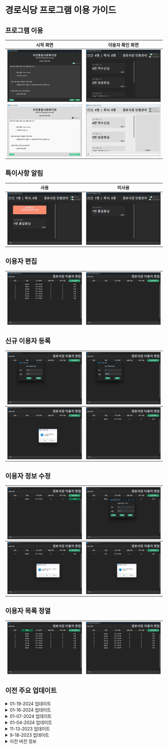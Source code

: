# 경로식당 프로그램 이용 가이드

  ## __프로그램 이용__
  |시작 화면|이용자 확인 화면|
  |---|---|
  | ![start_dark](Assets/2.1.2/title_dark.png) | ![count_dark](Assets/2.1.2/count_dark.png) |
  | ![start_dark](Assets/2.1.2/title_light.png) | ![count_dark](Assets/2.1.2/count_light.png) |

   ## __특이사항 알림__
 |사용|미사용|
 |---|---|
 | ![flag_off](Assets/2.1.2/count_flag.png) | ![flag_on](Assets/2.1.2/count_noflag.png) |

  ## __이용자 편집__

  | ![edit empty](Assets/2.1.2/edit_overview.png) | ![edit_base](Assets/2.1.2/edit_blank.png) |
  |---|---|


  ## __신규 이용자 등록__

  | ![edit_new_1](Assets/2.1.2/edit_new_1.png) | ![edit_new_2](Assets/2.1.2/edit_new_2.png) |
  |---|---|
  | ![edit_new_3](Assets/2.1.2/edit_new_3.png) | ![edit_new_4](Assets/2.1.2/edit_new_4.png) |

  ## __이용자 정보 수정__


  |![edit_update_1](Assets/2.1.2/edit_update.png)|![edit_update_2](Assets/2.1.2/edit_update_1.png)|
  |---|---|
  |![edit_update_3](Assets/2.1.2/edit_update_2.png)|![edit_update_4](Assets/2.1.2/edit_update_3.png)|

  ## __이용자 목록 정열__

  | ![edit_sort_1](Assets/2.1.2/edit_sort.png) | ![edit_sort_2](Assets/2.1.2/edit_sort_1.png) |
  |---|---|



## 이전 주요 업데이트

<details>
  <summary>01-19-2024 업데이트</summary>

  - 플래그 기능 추가 (특이사항 표출)

</details>

<details>
  <summary>01-16-2024 업데이트</summary>


  - 버전 2.1.2 업데이트
  - 이용자 명단 수정 기능 추가

</details>

<details>
  <summary>01-07-2024 업데이트</summary>


  - 버전 2.1.1 업데이트
  - 이용자 취소안됨 오류 수정
  - 전반적 성능 개선

</details>

<details>
  <summary>01-04-2024 업데이트</summary>

# __업데이트 2.0.0__

## __UI 업데이트__

| 시작 페이지 |
|---|
|![UI1](Assets/2.0.0/NEWLANDING.png)|

## __검색 기능 개선__

| 입력 전 | 입력 후 |
|---|---|
| ![UI2](Assets/2.0.0/NEWCOUNT.png) | ![UI3](Assets/2.0.0/NEWCOUNT2.png) |

## __시각적 디자인 단순화__

| 입력 취소 | 메뉴 변경 |
|---|---|
|![UI4](Assets/2.0.0/NEWCOUNT3.png)|![UI5](Assets/2.0.0/NEWCOUNT4.png)|
  
## __출력 파일 업데이트__

| 이용자 명단 | 이용 여부 |
|---|---|
|![savefile image 1](Assets/2.0.0/NEWSAVE.png)|![savefile image 2](Assets/2.0.0/NEWSAVE2.png)|


    
</details>


<details>
  <summary>11-13-2023 업데이트 </summary>


- 버전 2.0 시범 운행
- UI업데이트
- 데이터베이스 형식 개선
- 로컬 파일 백업 기능 추가
- 단축키 기능 간소화
- 저장 파일 개선

</details>

<details>
  <summary>9-18-2023 업데이트</summary>

- 사용 설명서 내장
도구 -> 도움말
- 초성 검색 기능 추가
_*동명이인 처리 참고_
- 저장 파일 MSO 엑셀 친화적으로 변경
_*날자 오류 수정_
- 플래그 메세지 업데이트 오류 수정

</details>


<details>
  <summary>이전 버전 정보</summary>
  
## __문제 해결__
### __프로그램 실행이 안되요!!! OTL__
### 해결 1
__user_list_RFID.csv__ 파일 존재 확인
### 해결 2
__user_list_RFID.csv__ 파일 실행 및 형식 확인
![user data](Assets/Legacy/user_data_file.png)
#### __중요__
저장 시 CSV 파일로 저장!! -> 다른 이름으로 저장
![user data save](Assets/Legacy/saving.png)
###  해결 3
메모장으로 열기 -> 다른 이름으로 열기 -> __인코딩 : ANSI__
![user data encoding](Assets/Legacy/no_open1.png)
![user data encoding](Assets/Legacy/no_open2.png)
### 해결 4
__update code__ 실행
![first run](Assets/Legacy/scripts_folder.png)
### 해결 5
__모듈 업데이트__ 실행
![first run](Assets/Legacy/scripts_folder.png)

## 프로그램 실행 전
### 올바른 파일 형태
user_list_RFID.csv 파일 있음

![correct image](Assets/Legacy/Correct!!.png)
### 잘못된 파일 형태
user_list_RFID.csv 파일 없음

![wrong image](Assets/Legacy/wrong!!.png)
### __처음 실행 시__
__모듈 업데이트__ 실행

![first run](Assets/Legacy/scripts_folder.png)
## 프로그램 실행 후
### __기본 창__
![welcome page](Assets/Legacy/start_page2.png)
### __시작 창__
![welcome page](Assets/Legacy/start_page.png)
![attendance](Assets/Legacy/start3.png)
#### __동명이인, 이름 일부 입력 시 처리 방식__
![same name](Assets/Legacy/same_name.png)
#### __도구 창 메뉴__
금일 이용자 방문 여부 방문 시간 표출
![Loobar](Assets/Lecacy/too.png)

### __이용자 관리 창__
#### 기본 창
![info page](Assets/Legacy/edit_page.png)
#### 이용자 정보 변경
_정보 변경 시 날자별 백업파일 생산_
![data edit](Assets/Legacy/change_name.png)
#### 저장 파일 형식
파일명 : __0000년 0월.csv__

![save file](Assets/Legacy/save_format.png)
##### 키워드 부연
O : 카드 지참
NC : 카드 미지참

-(죽식) : 죽식 선택

### __플래그 소개__
_기능 설명: 메세지와 알림음 발생_
![flag running](Assets/Legacy/flag_in_action.png)
#### 플래그 파일 형태
파일명 : __FLAG.txt__

__*중요*__

인코딩 : utf-8

![flag format](Assets/Legacy/flag_format.png)
저장 방법 : __인코딩__ -> __ansi__ | __파일명__ : __FLAG.txt__
![flag save](Assets/Legacy/flag_save.png)

</details>
